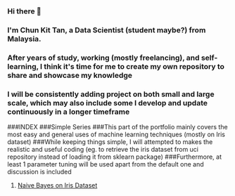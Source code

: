 ### Hi there 👋
### I'm Chun Kit Tan, a Data Scientist (student maybe?) from Malaysia.
### After years of study, working (mostly freelancing), and self-learning, I think it's time for me to create my own repository to share and showcase my knowledge
### I will be consistently adding project on both small and large scale, which may also include some I develop and update continuously in a longer timeframe

###INDEX
###Simple Series
###This part of the portfolio mainly covers the most easy and general uses of machine learning techniques (mostly on Iris dataset)
###While keeping things simple, I will attempted to makes the realistic and useful coding (eg. to retrieve the iris dataset from uci repository instead of loading it from sklearn package)
###Furthermore, at least 1 parameter tuning will be used apart from the default one and discussion is included
1. [Naive Bayes on Iris Dataset](https://github.com/kitcalamus14/Simple-Naive-Bayes/blob/master/NB%20iris-checkpoint.ipynb)


<!--
**kitcalamus14/kitcalamus14** is a ✨ _special_ ✨ repository because its `README.md` (this file) appears on your GitHub profile.

Here are some ideas to get you started:

- 🔭 I’m currently working on ...
- 🌱 I’m currently learning ...
- 👯 I’m looking to collaborate on ...
- 🤔 I’m looking for help with ...
- 💬 Ask me about ...
- 📫 How to reach me: ...
- 😄 Pronouns: ...
- ⚡ Fun fact: ...
-->
